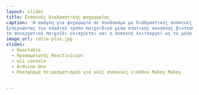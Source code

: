 ```yaml
---
layout: slides
title: Συσκευές διαδραστικής ψυχαγωγίας
caption: 'H ανάγκη για ψυχαγωγία σε συνδυασμό με διάδραστικές συσκευές αποτελούν ένα νέο είδος διασκέδασης
ξεπερνώντας τον κλασικό τρόπο παιχνιδιού μέσω στατικής κονσόλας βιντεοπαιχνιδιών. Με τη δυνατότητα ταυτόχρονης απομακρυσμένης συμμετοχής,
το συνεργατικό παιχνίδι ενισχύεται και η συσκευή λειτουργεί ως το μέσο επικοινωνίας.'
image_url: /dice-plus.jpg
slides:
  - Reactable
  - Προσομοιωτής Reactivision
  - wii console
  - Arduino Uno  
  - Πλατφόρμα πειρασματισμού για νέες συσκευές εισόδου Makey Makey
  
   
---
```

